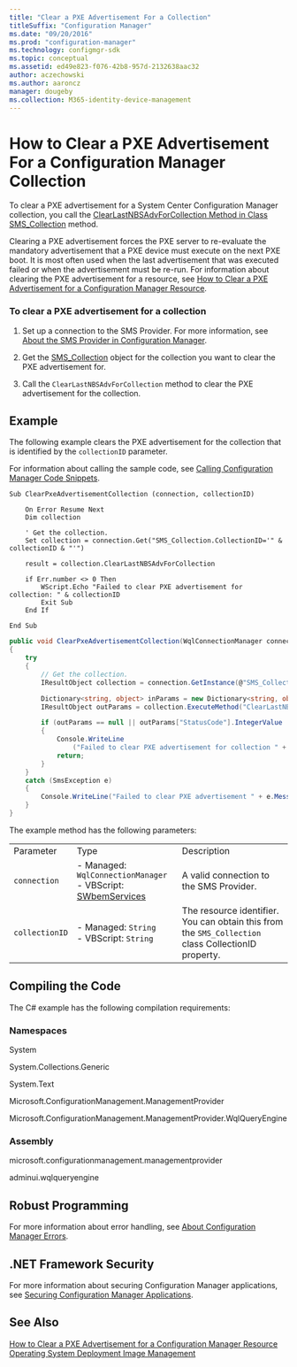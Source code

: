 ```yaml
---
title: "Clear a PXE Advertisement For a Collection"
titleSuffix: "Configuration Manager"
ms.date: "09/20/2016"
ms.prod: "configuration-manager"
ms.technology: configmgr-sdk
ms.topic: conceptual
ms.assetid: ed49e823-f076-42b8-957d-2132638aac32
author: aczechowski
ms.author: aaroncz
manager: dougeby
ms.collection: M365-identity-device-management
---
```

# How to Clear a PXE Advertisement For a Configuration Manager Collection
To clear a PXE advertisement for a System Center Configuration Manager collection, you call the [ClearLastNBSAdvForCollection Method in Class SMS_Collection](../../develop/reference/core/clients/collections/clearlastnbsadvforcollection-method-in-class-sms_collection.md) method.  

 Clearing a PXE advertisement forces the PXE server to re-evaluate the mandatory advertisement that a PXE device must execute on the next PXE boot. It is most often used when the last advertisement that was executed failed or when the advertisement must be re-run. For information about clearing the PXE advertisement for a resource, see [How to Clear a PXE Advertisement for a Configuration Manager Resource](../../develop/osd/how-to-clear-a-pxe-advertisement-for-a-configuration-manager-resource.md).  

### To clear a PXE advertisement for a collection  

1.  Set up a connection to the SMS Provider. For more information, see [About the SMS Provider in Configuration Manager](../../develop/core/understand/about-the-sms-provider-in-configuration-manager.md).  

2.  Get the [SMS_Collection](../../develop/reference/core/clients/collections/sms_collection-server-wmi-class.md) object for the collection you want to clear the PXE advertisement for.  

3.  Call the `ClearLastNBSAdvForCollection` method to clear the PXE advertisement for the collection.  

## Example  
 The following example clears the PXE advertisement for the collection that is identified by the `collectionID` parameter.  

 For information about calling the sample code, see [Calling Configuration Manager Code Snippets](../../develop/core/understand/calling-code-snippets.md).  

```vbs  
Sub ClearPxeAdvertisementCollection (connection, collectionID)  

    On Error Resume Next   
    Dim collection  

    ' Get the collection.  
    Set collection = connection.Get("SMS_Collection.CollectionID='" & collectionID & "'")  

    result = collection.ClearLastNBSAdvForCollection  

    if Err.number <> 0 Then  
        WScript.Echo "Failed to clear PXE advertisement for collection: " & collectionID  
        Exit Sub  
    End If  

End Sub  
```  

```c#  
public void ClearPxeAdvertisementCollection(WqlConnectionManager connection, string collectionID)  
{  
    try  
    {  
        // Get the collection.  
        IResultObject collection = connection.GetInstance(@"SMS_Collection.CollectionID='" + collectionID + "'");  

        Dictionary<string, object> inParams = new Dictionary<string, object>();  
        IResultObject outParams = collection.ExecuteMethod("ClearLastNBSAdvForCollection", inParams);  

        if (outParams == null || outParams["StatusCode"].IntegerValue != 0)  
        {  
            Console.WriteLine  
                ("Failed to clear PXE advertisement for collection " + collection["Name"].ToString());  
            return;  
        }  
    }  
    catch (SmsException e)  
    {  
        Console.WriteLine("Failed to clear PXE advertisement " + e.Message);  
    }  
}  

```  

 The example method has the following parameters:  

||||  
|-|-|-|  
|Parameter|Type|Description|  
|`connection`|-   Managed: `WqlConnectionManager`<br />-   VBScript: [SWbemServices](https://msdn.microsoft.com/library/aa393854.aspx)|A valid connection to the SMS Provider.|  
|`collectionID`|-   Managed: `String`<br />-   VBScript: `String`|The resource identifier. You can obtain this from the `SMS_Collection` class CollectionID property.|  

## Compiling the Code  
 The C# example has the following compilation requirements:  

### Namespaces  
 System  

 System.Collections.Generic  

 System.Text  

 Microsoft.ConfigurationManagement.ManagementProvider  

 Microsoft.ConfigurationManagement.ManagementProvider.WqlQueryEngine  

### Assembly  
 microsoft.configurationmanagement.managementprovider  

 adminui.wqlqueryengine  

## Robust Programming  
 For more information about error handling, see [About Configuration Manager Errors](../../develop/core/understand/about-configuration-manager-errors.md).  

## .NET Framework Security  
 For more information about securing Configuration Manager applications, see [Securing Configuration Manager Applications](../../develop/core/understand/securing-configuration-manager-applications.md).  

## See Also  
 [How to Clear a PXE Advertisement for a Configuration Manager Resource](../../develop/osd/how-to-clear-a-pxe-advertisement-for-a-configuration-manager-resource.md)   
 [Operating System Deployment Image Management](../../develop/osd/operating-system-deployment-image-management.md)
